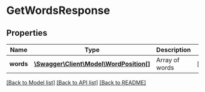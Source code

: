 # GetWordsResponse

## Properties
Name | Type | Description | Notes
------------ | ------------- | ------------- | -------------
**words** | [**\Swagger\Client\Model\WordPosition[]**](WordPosition.md) | Array of words | [optional] 

[[Back to Model list]](../README.md#documentation-for-models) [[Back to API list]](../README.md#documentation-for-api-endpoints) [[Back to README]](../README.md)


